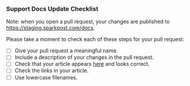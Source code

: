 ### Support Docs Update Checklist

Note: when you open a pull request, your changes are published to https://staging.sparkpost.com/docs.

Please take a moment to check each of these steps for your pull request:

- [ ] Give your pull request a meaningful name.
- [ ] Include a description of your changes in the pull request.
- [ ] Check that your article appears [here](https://staging.sparkpost.com/docs) and looks correct.
- [ ] Check the links in your article.
- [ ] Use lowercase filenames.
